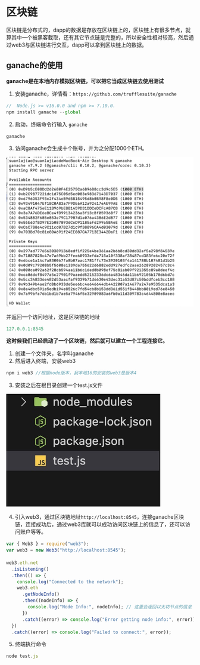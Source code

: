 
# 区块链
区块链是分布式的，dapp的数据是存放在区块链上的，区块链上有很多节点，就算其中一个被黑客截取，还有其它节点链是完整的，所以安全性相对较高，然后通过web3与区块链进行交互，dapp可以拿到区块链上的数据。

## ganache的使用

**ganache是在本地内存模拟区块链，可以把它当成区块链去使用测试**

1. 安装ganache，详情看：`https://github.com/trufflesuite/ganache`

```javascript
//  Node.js >= v16.0.0 and npm >= 7.10.0.
npm install ganache --global
```

2. 启动，终端命令行输入 `ganache`
```javascript
ganache
```

3. 访问ganache会生成十个账号，并为之分配1000个ETH。

![accounts](../../images/Web3/accounts.jpg)

并返回一个访问地址，这是区块链的地址
```javascript
127.0.0.1:8545
```


**这时候我们已经启动了一个区块链，然后就可以建立一个工程连接它。**
1. 创建一个文件夹，名字叫ganache
2. 然后进入终端，安装web3
```javascript
npm i web3 //根据node版本，我本地16的安装的web3是版本4
```
3. 安装之后在根目录创建一个test.js文件

![project](../../images/Web3/project.jpg)

4. 引入web3，通过区块链地址`http://localhost:8545`，连接ganache区块链，连接成功后，通过web3库就可以成功访问区块链上的信息了，还可以访问账户等等。

```javascript
var { Web3 } = require("web3");
var web3 = new Web3("http://localhost:8545");

web3.eth.net
  .isListening()
  .then(() => {
    console.log("Connected to the network");
    web3.eth
      .getNodeInfo()
      .then((nodeInfo) => {
        console.log("Node Info:", nodeInfo); // 这里会返回以太坊节点的信息
      })
      .catch((error) => console.log("Error getting node info:", error));
  })
  .catch((error) => console.log("Failed to connect:", error));

```

5. 终端执行命令 
```javascript
node test.js
```